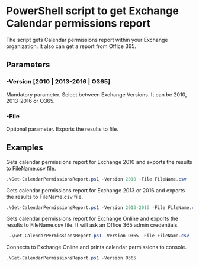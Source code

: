# PowerShell script to get Exchange Calendar permissions report

The script gets Calendar permissions report within your Exchange organization. It also can get a report from Office 365.

## Parameters

### -Version [2010 | 2013-2016 | O365]

Mandatory parameter. Select between Exchange Versions. It can be 2010, 2013-2016 or O365.

### -File

Optional parameter. Exports the results to file.

## Examples

Gets calendar permissions report for Exchange 2010 and exports the results to FileName.csv file.

```powershell
.\Get-CalendarPermissionsReport.ps1 -Version 2010 -File FileName.csv
```

Gets calendar permissions report for Exchange 2013 or 2016 and exports the results to FileName.csv file.

```powershell
.\Get-CalendarPermissionsReport.ps1 -Version 2013-2016 -File FileName.csv
```

Gets calendar permissions report for Exchange Online and exports the results to FileName.csv file. It will ask an Office 365 admin credentials.

```powershell
 .\Get-CalendarPermissionsReport.ps1 -Version O365 -File FileName.csv
 ```

Connects to Exchange Online and prints calendar permissions to console.

```powershell
.\Get-CalendarPermissionsReport.ps1 -Version O365
```